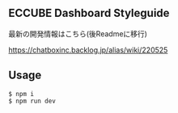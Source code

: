 ## ECCUBE Dashboard Styleguide

最新の開発情報はこちら(後Readmeに移行)

https://chatboxinc.backlog.jp/alias/wiki/220525

## Usage

````
$ npm i
$ npm run dev
````